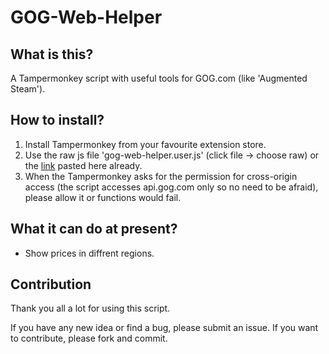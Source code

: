 # GOG-Web-Helper

## What is this?
A Tampermonkey script with useful tools for GOG.com (like 'Augmented Steam').

## How to install?
1. Install Tampermonkey from your favourite extension store.
2. Use the raw js file 'gog-web-helper.user.js' \(click file -> choose raw\) or the [link](https://github.com/cyvb/GOG-Web-Helper/raw/main/gog-web-helper.user.js) pasted here already.
3. When the Tampermonkey asks for the permission for cross-origin access (the script accesses api.gog.com only so no need to be afraid), please allow it or functions would fail.

## What it can do at present?
- Show prices in diffrent regions.

## Contribution
Thank you all a lot for using this script.

If you have any new idea or find a bug, please submit an issue. If you want to contribute, please fork and commit.
